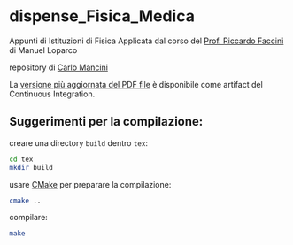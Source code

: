 # dispense_Fisica_Medica

Appunti di Istituzioni di Fisica Applicata dal corso del [Prof. Riccardo Faccini](http://babar.roma1.infn.it/~faccini/)
di Manuel Loparco

repository di [Carlo Mancini](http://www.roma1.infn.it/~mancinit/)

La [versione più aggiornata del PDF
file](https://baltig.infn.it/mancinit/dispense_fisica_medica/-/jobs/artifacts/master/raw/build/dispense_Fisica_Medica.pdf?job=pdf)
è disponibile come artifact del Continuous Integration. 

## Suggerimenti per la compilazione:
creare una directory `build` dentro `tex`:
```bash
cd tex
mkdir build
```

usare [CMake](https://cmake.org/) per preparare la compilazione:
```bash
cmake ..
```

compilare:
```bash
make
```